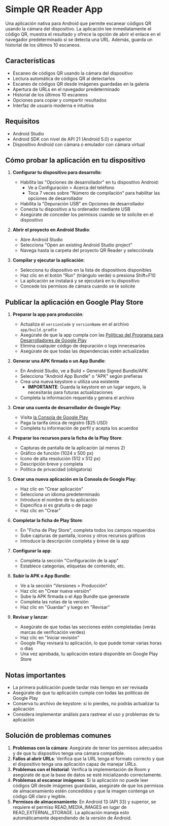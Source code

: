 # Simple QR Reader App

Una aplicación nativa para Android que permite escanear códigos QR usando la cámara del dispositivo. La aplicación lee inmediatamente el código QR, muestra el resultado y ofrece la opción de abrir el enlace en el navegador predeterminado si se detecta una URL. Además, guarda un historial de los últimos 10 escaneos.

## Características

- Escaneo de códigos QR usando la cámara del dispositivo
- Lectura automática de códigos QR al detectarlos
- Escaneo de códigos QR desde imágenes guardadas en la galería
- Apertura de URLs en el navegador predeterminado
- Historial de los últimos 10 escaneos
- Opciones para copiar y compartir resultados
- Interfaz de usuario moderna e intuitiva

## Requisitos

- Android Studio
- Android SDK con nivel de API 21 (Android 5.0) o superior
- Dispositivo Android con cámara o emulador con cámara virtual

## Cómo probar la aplicación en tu dispositivo

1. **Configurar tu dispositivo para desarrollo**:
   - Habilita las "Opciones de desarrollador" en tu dispositivo Android:
     - Ve a Configuración > Acerca del teléfono
     - Toca 7 veces sobre "Número de compilación" para habilitar las opciones de desarrollador
   - Habilita la "Depuración USB" en Opciones de desarrollador
   - Conecta tu dispositivo a tu ordenador mediante USB
   - Asegúrate de conceder los permisos cuando se te solicite en el dispositivo

2. **Abrir el proyecto en Android Studio**:
   - Abre Android Studio
   - Selecciona "Open an existing Android Studio project"
   - Navega hasta la carpeta del proyecto QR Reader y selecciónala

3. **Compilar y ejecutar la aplicación**:
   - Selecciona tu dispositivo en la lista de dispositivos disponibles
   - Haz clic en el botón "Run" (triángulo verde) o presiona Shift+F10
   - La aplicación se instalará y se ejecutará en tu dispositivo
   - Concede los permisos de cámara cuando se te solicite

## Publicar la aplicación en Google Play Store

1. **Preparar la app para producción**:
   - Actualiza el `versionCode` y `versionName` en el archivo `app/build.gradle`
   - Asegúrate de que la app cumpla con las [Políticas del Programa para Desarrolladores de Google Play](https://play.google.com/about/developer-content-policy/)
   - Elimina cualquier código de depuración o logs innecesarios
   - Asegúrate de que todas las dependencias estén actualizadas

2. **Generar una APK firmada o un App Bundle**:
   - En Android Studio, ve a Build > Generate Signed Bundle/APK
   - Selecciona "Android App Bundle" o "APK" según prefieras
   - Crea una nueva keystore o utiliza una existente
     - **IMPORTANTE**: Guarda la keystore en un lugar seguro, la necesitarás para futuras actualizaciones
   - Completa la información requerida y genera el archivo

3. **Crear una cuenta de desarrollador de Google Play**:
   - Visita [la Consola de Google Play](https://play.google.com/console/signup)
   - Paga la tarifa única de registro ($25 USD)
   - Completa tu información de perfil y acepta los acuerdos

4. **Preparar los recursos para la ficha de la Play Store**:
   - Capturas de pantalla de la aplicación (al menos 2)
   - Gráfico de función (1024 x 500 px)
   - Icono de alta resolución (512 x 512 px)
   - Descripción breve y completa
   - Política de privacidad (obligatoria)

5. **Crear una nueva aplicación en la Consola de Google Play**:
   - Haz clic en "Crear aplicación"
   - Selecciona un idioma predeterminado
   - Introduce el nombre de tu aplicación
   - Especifica si es gratuita o de pago
   - Haz clic en "Crear"

6. **Completar la ficha de Play Store**:
   - En "Ficha de Play Store", completa todos los campos requeridos
   - Sube capturas de pantalla, iconos y otros recursos gráficos
   - Introduce la descripción completa y breve de la app

7. **Configurar la app**:
   - Completa la sección "Configuración de la app"
   - Establece categorías, etiquetas de contenido, etc.

8. **Subir la APK o App Bundle**:
   - Ve a la sección "Versiones > Producción"
   - Haz clic en "Crear nueva versión"
   - Sube la APK firmada o el App Bundle que generaste
   - Completa las notas de la versión
   - Haz clic en "Guardar" y luego en "Revisar"

9. **Revisar y lanzar**:
   - Asegúrate de que todas las secciones estén completadas (verás marcas de verificación verdes)
   - Haz clic en "Iniciar revisión"
   - Google Play revisará tu aplicación, lo que puede tomar varias horas o días
   - Una vez aprobada, tu aplicación estará disponible en Google Play Store

## Notas importantes

- La primera publicación puede tardar más tiempo en ser revisada
- Asegúrate de que tu aplicación cumpla con todas las políticas de Google Play
- Conserva tu archivo de keystore: si lo pierdes, no podrás actualizar tu aplicación
- Considera implementar análisis para rastrear el uso y problemas de tu aplicación

## Solución de problemas comunes

1. **Problemas con la cámara**: Asegúrate de tener los permisos adecuados y de que tu dispositivo tenga una cámara compatible.
2. **Fallos al abrir URLs**: Verifica que la URL tenga el formato correcto y que el dispositivo tenga una aplicación capaz de manejar URLs.
3. **Problemas con el historial**: Verifica la implementación de Room y asegúrate de que la base de datos se esté inicializando correctamente.
4. **Problemas al escanear imágenes**: Si la aplicación no puede leer códigos QR desde imágenes guardadas, asegúrate de que los permisos de almacenamiento estén concedidos y que la imagen contenga un código QR claro y legible.
5. **Permisos de almacenamiento**: En Android 13 (API 33) y superior, se requiere el permiso READ_MEDIA_IMAGES en lugar de READ_EXTERNAL_STORAGE. La aplicación maneja esto automáticamente dependiendo de la versión de Android.
